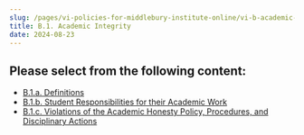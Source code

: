 ```yaml
---
slug: /pages/vi-policies-for-middlebury-institute-online/vi-b-academic-policies/b-1-academic-integrity
title: B.1. Academic Integrity
date: 2024-08-23
---
```

## Please select from the following content:

*   [B.1.a. Definitions](/pages/vi-policies-for-middlebury-institute-online/vi-b-academic-policies/b-1-academic-integrity/b-1-a-definitions/)
*   [B.1.b. Student Responsibilities for their Academic Work](/pages/vi-policies-for-middlebury-institute-online/vi-b-academic-policies/b-1-academic-integrity/b-1-b-student-responsibilities/)
*   [B.1.c. Violations of the Academic Honesty Policy, Procedures, and Disciplinary Actions](/pages/vi-policies-for-middlebury-institute-online/vi-b-academic-policies/b-1-academic-integrity/b-1-c-violations-of-academic-honesty-policy/)
